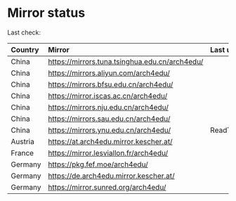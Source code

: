 <script src="./time.js"></script>
# Mirror status
Last check: <script type="text/javascript">localize(1683198949.5896509);</script>

|Country|Mirror|Last update|
|:------|:-----|:----------|
|China|https://mirrors.tuna.tsinghua.edu.cn/arch4edu/|<script type="text/javascript">localize(1683184048);</script>|
|China|https://mirrors.aliyun.com/arch4edu/|<script type="text/javascript">localize(1683095458);</script>|
|China|https://mirrors.bfsu.edu.cn/arch4edu/|<script type="text/javascript">localize(1683138544);</script>|
|China|https://mirror.iscas.ac.cn/arch4edu/|<script type="text/javascript">localize(1683184048);</script>|
|China|https://mirrors.nju.edu.cn/arch4edu/|<script type="text/javascript">localize(1683095458);</script>|
|China|https://mirrors.sau.edu.cn/arch4edu/|<script type="text/javascript">localize(1673850842);</script>|
|China|https://mirrors.ynu.edu.cn/arch4edu/|ReadTimeout|
|Austria|https://at.arch4edu.mirror.kescher.at/|<script type="text/javascript">localize(1683184048);</script>|
|France|https://mirror.lesviallon.fr/arch4edu/|<script type="text/javascript">localize(1683138544);</script>|
|Germany|https://pkg.fef.moe/arch4edu/|<script type="text/javascript">localize(1683138544);</script>|
|Germany|https://de.arch4edu.mirror.kescher.at/|<script type="text/javascript">localize(1683184048);</script>|
|Germany|https://mirror.sunred.org/arch4edu/|<script type="text/javascript">localize(1683184048);</script>|

<script src="./tablefilter/tablefilter.js"></script>
<script src="./table.js"></script>